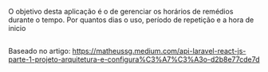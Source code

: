 <p>O objetivo desta aplicação é o de gerenciar os horários de remédios durante o tempo. Por quantos dias o uso, período de repetição e a hora de inicio</p>

##

Baseado no artigo: https://matheussg.medium.com/api-laravel-react-js-parte-1-projeto-arquitetura-e-configura%C3%A7%C3%A3o-d2b8e77cde7d
